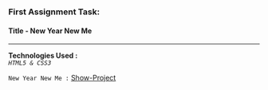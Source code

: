 ### First Assignment Task:
#### Title - New Year New Me
___

**Technologies Used :**  
*`HTML5 & CSS3`*  
  
`New Year New Me :` [Show-Project](https://muhammed-nayeem.github.io/TASK-OF-PH-WD/AssignmentNewYearNewMe/index.html)
